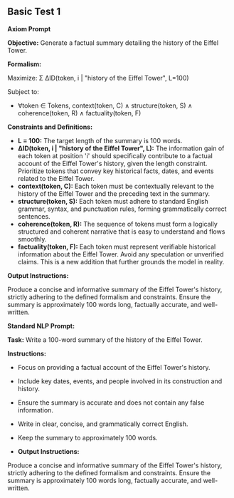 ## Basic Test 1

**Axiom Prompt**

**Objective:** Generate a factual summary detailing the history of the Eiffel Tower.

**Formalism:**

Maximize: Σ ∆ID(token, i | "history of the Eiffel Tower", L=100)

Subject to:

*   ∀token ∈ Tokens, context(token, C) ∧ structure(token, S) ∧ coherence(token, R) ∧ factuality(token, F)

**Constraints and Definitions:**

*   **L = 100:** The target length of the summary is 100 words.
*   **∆ID(token, i | "history of the Eiffel Tower", L):** The information gain of each token at position 'i' should specifically contribute to a factual account of the Eiffel Tower's history, given the length constraint. Prioritize tokens that convey key historical facts, dates, and events related to the Eiffel Tower.
*   **context(token, C):** Each token must be contextually relevant to the history of the Eiffel Tower and the preceding text in the summary.
*   **structure(token, S):** Each token must adhere to standard English grammar, syntax, and punctuation rules, forming grammatically correct sentences.
*   **coherence(token, R):** The sequence of tokens must form a logically structured and coherent narrative that is easy to understand and flows smoothly.
*   **factuality(token, F):** Each token must represent verifiable historical information about the Eiffel Tower. Avoid any speculation or unverified claims. This is a new addition that further grounds the model in reality.

**Output Instructions:**

Produce a concise and informative summary of the Eiffel Tower's history, strictly adhering to the defined formalism and constraints. Ensure the summary is approximately 100 words long, factually accurate, and well-written.


**Standard NLP Prompt:**

**Task:** Write a 100-word summary of the history of the Eiffel Tower.

**Instructions:**

*   Focus on providing a factual account of the Eiffel Tower's history.
*   Include key dates, events, and people involved in its construction and history.
*   Ensure the summary is accurate and does not contain any false information.
*   Write in clear, concise, and grammatically correct English.
*   Keep the summary to approximately 100 words.

*   **Output Instructions:**

Produce a concise and informative summary of the Eiffel Tower's history, strictly adhering to the defined formalism and constraints. Ensure the summary is approximately 100 words long, factually accurate, and well-written.
